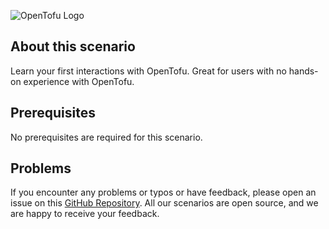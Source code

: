 ![OpenTofu Logo](https://raw.githubusercontent.com/opentofu/brand-artifacts/main/full/transparent/SVG/on-light.svg)

## About this scenario

Learn your first interactions with OpenTofu. Great for users with no hands-on experience with OpenTofu.

## Prerequisites

No prerequisites are required for this scenario.

## Problems

If you encounter any problems or typos or have feedback, please open an issue on this [GitHub Repository](https://github.com/peak-scale/killercoda). All our scenarios are open source, and we are happy to receive your feedback.
